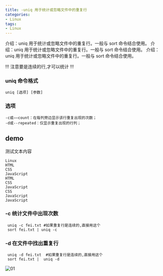 ```yaml
---
title: -uniq 用于统计或忽略文件中的重复行
categories: 
- Linux
tags:
- Linux
---
```

介绍：uniq 用于统计或忽略文件中的重复行。一般与 sort 命令结合使用。
介绍：uniq 用于统计或忽略文件中的重复行。一般与 sort 命令结合使用。
介绍：uniq 用于统计或忽略文件中的重复行。一般与 sort 命令结合使用。

!!! 注意要是连续的行,才可以统计 !!!

### uniq 命令格式

```
uniq [选项] [参数]
```

### 选项

```
-c或——count：在每列旁边显示该行重复出现的次数；
-d或--repeated：仅显示重复出现的行列；
```

## demo

测试文本内容

```wiki
Linux
HTML
CSS
JavaScript
HTML
CSS
JavaScript
CSS
JavaScript
JavaScript
```

### -c 统计文件中出现次数

```shell
 uniq -c fei.txt #如果重复行是连续的,直接用这个
 sort fei.txt | uniq -c
```

### -d  在文件中找出重复行

```shell
 uniq -d fei.txt  #如果重复行是连续的,直接用这个
 sort fei.txt |  uniq -d
```

![01](/img/ubuntu/linux_command/linux_uniq/uniq_01.png "01")
























